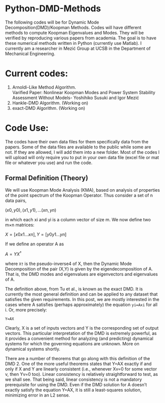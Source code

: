 # Python-DMD-Methods
The following codes will be for Dynamic Mode Decomposition(DMD)/Koopman Methods. Codes will have different methods to compute Koopman Eigenvalues and Modes. They will be verified by reproducing various papers from academia. The goal is to have these numerical methods written in Python (currently use Matlab). I currently am a researcher in Mezić Group at UCSB in the Department of Mechanical Engineering. 


# Current codes:
1) Arnoldi-Like Method Algorithm.  
  Varified Paper: Nonlinear Koopman Modes and Power System Stability Assessment Without Models- Yoshihiko Susuki and Igor Mezić
2) Hankle-DMD Algorithm. (Working on)
3) exact-DMD Algorithm. (Working on)

# Code Use:
The codes have their own data files for them specifically data from the papers. Some of the data files are available to the public while some are not. If they are allowed, I will add them into a new folder. Most of the codes I will upload will only require you to put in your own data file (excel file or mat file or whatever you use) and run the code. 

## Formal Definition (Theory)
We will use Koopman Mode Analysis (KMA), based on analysis of properties of the point spectrum of the Koopman Operator. Thus consider a set of n data pairs,

  ${(x0,y0),(x1,y1),…(xn,yn)}$

in which each xi and yi is a column vector of size m. We now define two m×n matrices:

  $X=[x0 x1 … xn],Y=[y0 y1 … yn]$

If we define an operator A as

  $A=YX^†$

where ```X†``` is the pseudo-inverse4 of X, then the Dynamic Mode Decomposition of the pair (X,Y) is given by the eigendecomposition of A. That is, the DMD modes and eigenvalues are eigenvectors and eigenvalues of A.

The definition above, from Tu et al., is known as the exact DMD. It is currently the most general definition and can be applied to any dataset that satisfies the given requirements. In this post, we are mostly interested in the cases where A satisfies (perhaps approximately) the equation ```yi=Axi``` for all i. Or, more precisely:
```
Y=AX
```
Clearly, X is a set of inputs vectors and Y is the corresponding set of output vectors. This particular interpretation of the DMD is extremely powerful, as it provides a convenient method for analyzing (and predicting) dynamical systems for which the governing equations are unknown. More on dynamical systems shortly.

There are a number of theorems that go along with this definition of the DMD 2. One of the more useful theorems states that Y=AX exactly if and only if X and Y are linearly consistent (i.e., whenever Xv=0 for some vector v, then Yv=0 too). Linear consistency is relatively straightforward to test, as we shall see. That being said, linear consistency is not a mandatory prerequisite for using the DMD. Even if the DMD solution for A doesn’t exactly satisfy the equation Y=AX, it is still a least-squares solution, minimizing error in an L2 sense.

